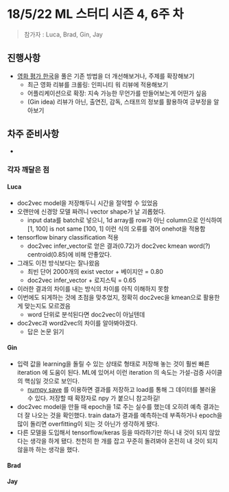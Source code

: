# 18/5/22 ML 스터디 시즌 4, 6주 차

> 참가자 : Luca, Brad, Gin, Jay

## 진행사항

* [영화 평가 한국](https://github.com/e9t/nsmc/)을 풀은 기존 방법을 더 개선해보거나, 주제를 확장해보기
  * 최근 영화 리뷰를 크롤링: 인피니티 워 리뷰에 적용해보기
  * 어플리케이션으로 확장: 지속 가능한 무언가를 만들어보는게 어떤가 싶음
  * (Gin idea) 리뷰가 아닌, 출연진, 감독, 스태프의 정보를 활용하여 긍부정을 알아보기

## 차주 준비사항

*

### 각자 깨달은 점

#### Luca

* doc2vec model을 저장해두니 시간을 절약할 수 있었음
* 오랜만에 신경망 모델 짜려니 vector shape가 날 괴롭혔다.
  * input data를 batch로 넣으니, 1d array를 row가 아닌 column으로 인식하여 [1, 100] is not same [100, 1] 이런 식의 오류를 겪어 onehot을 적용함
* tensorflow binary classification 적용
  * doc2vec infer_vector로 얻은 결과(0.72)가 doc2vec kmean word(?) centroid(0.85)에 비해 안좋았다.
* 그래도 이전 방식보다는 잘나왔음
  * 최빈 단어 2000개의 exist vector + 베이지안 = 0.80
  * doc2vec infer_vector + 로지스틱 = 0.65
* 이러한 결과의 차이를 내는 방식의 차이를 아직 이해하지 못함
* 이번에도 되게하는 것에 초점을 맞추었지, 정확히 doc2vec을 kmean으로 활용한게 맞는지도 모르겠음
  * word 단위로 분석된다면 doc2vec이 아닐텐데
* doc2vec과 word2vec의 차이를 알아봐야겠다.
  * 답은 논문 읽기

#### Gin

* 입력 값을 learning을 돌릴 수 있는 상태로 형태로 저장해 놓는 것이 훨씬 빠른 iteration 에 도움이 된다. ML에 있어서 이런 iteration 의 속도는 가설-검증 사이클의 핵심일 것으로 보인다.
  * [numpy save](https://docs.scipy.org/doc/numpy/reference/generated/numpy.save.html) 를 이용하면 결과를 저장하고 load를 통해 그 데이터를 불러올 수 있다. 저장할 때 확장자로 npy 가 붙으니 참고하길!
* doc2vec model을 만들 때 epoch을 1로 주는 실수를 했는데 오히려 예측 결과는 더 잘 나오는 것을 확인했다. train data가 결과를 예측하는데 부족하거나 epoch을 많이 돌리면 overfitting이 되는 것 아닌가 생각하게 됐다.
* 다른 모델을 도입해서 tensorflow/keras 등을 따라하기만 하니 내 것이 되지 않았다는 생각을 하게 됐다. 천천히 한 개를 잡고 꾸준히 돌려봐야 온전히 내 것이 되지 않을까 하는 생각을 했다.


#### Brad

#### Jay
